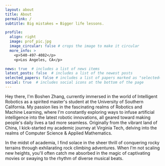 ```yaml
---
layout: about
title: About
permalink: /
subtitle: Big mistakes = Bigger life lessons.

profile:
  align: right
  image: prof_pic.jpg
  image_circular: false # crops the image to make it circular
  more_info: >
    <p>540-497-4082</p>
    <p>Los Angeles, CA</p>

news: true  # includes a list of news items
latest_posts: false  # includes a list of the newest posts
selected_papers: false # includes a list of papers marked as "selected={true}"
social: true  # includes social icons at the bottom of the page
---
```


Hey there, I'm Boshen Zhang, currently immersed in the world of Intelligent Robotics as a spirited master's student at the University of Southern California. My passion lies in the fascinating realms of Robotics and Machine Learning, where I'm constantly exploring ways to infuse artificial intelligence into the latest robotic innovations, all geared toward making people's daily lives a tad more seamless. Originally from the vibrant land of China, I kick-started my academic journey at Virginia Tech, delving into the realms of Computer Science & Applied Mathematics.

In the midst of academia, I find solace in the sheer thrill of conquering rocky terrains through exhilarating rock climbing adventures. When I'm not scaling new heights, you'll often catch me absorbed in the magic of captivating movies or swaying to the rhythm of diverse musical beats.










